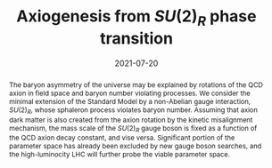---
title: "Axiogenesis from $SU(2)_R$ phase transition"
authors:
- Keisuke Harigaya
- admin
date: "2021-07-20"
doi: "10.1007/JHEP10(2021)022"

# Schedule page publish date (NOT publication's date).
publishDate: "2021-10-04"

# Publication type.
# Legend: 0 = Uncategorized; 1 = Conference paper; 2 = Journal article;
# 3 = Preprint / Working Paper; 4 = Report; 5 = Book; 6 = Book section;
# 7 = Thesis; 8 = Patent

# Publication name and optional abbreviated publication name.
publication: "Journal of High Energy Physics"
publication_short: "JHEP"

abstract: The baryon asymmetry of the universe may be explained by rotations of the QCD axion in field space and baryon number violating processes. We consider the minimal extension of the Standard Model by a non-Abelian gauge interaction, $SU(2)_R$, whose sphaleron process violates baryon number. Assuming that axion dark matter is also created from the axion rotation by the kinetic misalignment mechanism, the mass scale of the $SU(2)_R$ gauge boson is fixed as a function of the QCD axion decay constant, and vise versa. Significant portion of the parameter space has already been excluded by new gauge boson searches, and the high-luminocity LHC will further probe the viable parameter space.

# Summary. An optional shortened abstract.
summary: Axion rotation has been recently proposed to be a possible source of baryogenesis, i.e. 'axiogenesis'. This mechanism, however, cannot account for the observed number of axion dark matter abundance and baryon asymmetry simultaneously in minimal SM + axion. In this paper, we propose a possibility where axiogenesis can be compatible with axion dark matter.

tags:
- electroweak phase transition
- axion
- axion rotation
- axiogenesis
- left-right symmetry
featured: true

links:
- name: arXiv
  url: https://arxiv.org/abs/2107.09679
url_pdf: https://arxiv.org/pdf/2107.09679.pdf
# url_code: 'https://github.com/wowchemy/wowchemy-hugo-themes'
# url_dataset: '#'
# url_poster: '#'
# url_project: ''
# url_slides: ''
# url_source: ''
# url_video: '#'

# Featured image
# To use, add an image named `featured.jpg/png` to your page's folder. 
image:
  # caption: 'Image credit: [**Unsplash**](https://unsplash.com/photos/s9CC2SKySJM)'
  focal_point: ""
  preview_only: true

# Associated Projects (optional).
#   Associate this publication with one or more of your projects.
#   Simply enter your project's folder or file name without extension.
#   E.g. `internal-project` references `content/project/internal-project/index.md`.
#   Otherwise, set `projects: []`.
projects:
- axion-rotation

share: false
# Slides (optional).
#   Associate this publication with Markdown slides.
#   Simply enter your slide deck's filename without extension.
#   E.g. `slides: "example"` references `content/slides/example/index.md`.
#   Otherwise, set `slides: ""`.
# slides: example
---